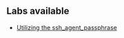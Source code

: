 ## Labs available
* [Utilizing the ssh_agent_passphrase](https://github.com/cltpt/Labs/tree/main/MISC/ssh_agent_passphrase)